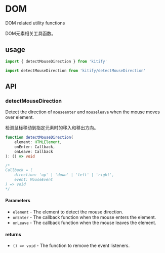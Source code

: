 # DOM

DOM related utility functions

DOM元素相关工具函数。

## usage

```ts
import { detectMouseDirection } from 'kitify'

import detectMouseDirection from 'kitify/detectMouseDirection'
```

## API

### detectMouseDirection

Detect the direction of `mouseenter` and `mouseleave` when the mouse moves over element.

检测鼠标移动到指定元素时的移入和移出方向。

```ts
function detectMouseDirection(
	element: HTMLElement,
	onEnter: Callback,
	onLeave: Callback
): () => void

/*
Callback = (
	direction: 'up' | 'down' | 'left' | 'right',
	event: MouseEvent
) => void
*/
```

#### Parameters

- `element` - The element to detect the mouse direction.
- `onEnter` - The callback function when the mouse enters the element.
- `onLeave` - The callback function when the mouse leaves the element.

#### returns

- `() => void` - The function to remove the event listeners.
